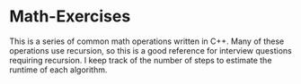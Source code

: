 # Math-Exercises
This is a series of common math operations written in C++. Many of these operations use recursion, so this is a good reference for interview questions requiring recursion. I keep track of the number of steps to estimate the runtime of each algorithm. 
